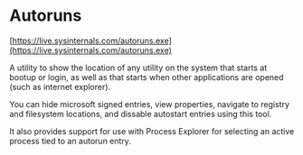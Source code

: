 # Autoruns

[https://live.sysinternals.com/autoruns.exe](https://live.sysinternals.com/autoruns.exe)

A utility to show the location of any utility on the system that starts at bootup or login, as well as that starts when other applications are opened (such as internet explorer).

You can hide microsoft signed entries, view properties, navigate to registry and filesystem locations, and dissable autostart entries using this tool.

It also provides support for use with Process Explorer for selecting an active process tied to an autorun entry.

